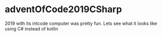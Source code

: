 # adventOfCode2019CSharp

2019 with its intcode computer was pretty fun. Lets see what it looks like using C# instead of kotlin